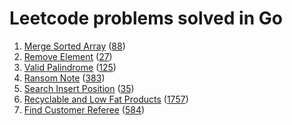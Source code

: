 # Leetcode problems solved in Go
1. [Merge Sorted Array](arrays/88/main.go) ([88](https://leetcode.com/problems/merge-sorted-array/))
2. [Remove Element](arrays/27/main.go) ([27](https://leetcode.com/problems/remove-element/))
3. [Valid Palindrome](two_pointers/125/main.go) ([125](https://leetcode.com/problems/valid-palindrome/))
4. [Ransom Note](maps/383/main.go) ([383](https://leetcode.com/problems/ransom-note/))
5. [Search Insert Position](binary_search/35/main.go) ([35](https://leetcode.com/problems/search-insert-position/))
6. [Recyclable and Low Fat Products](sql/1757/req.sql) ([1757](https://leetcode.com/problems/recyclable-and-low-fat-products/))
7. [Find Customer Referee](sql/584/req.sql) ([584](https://leetcode.com/problems/find-customer-referee/))
